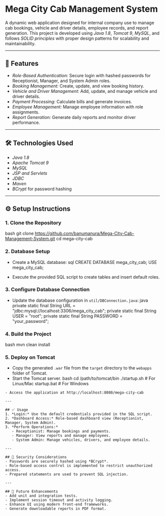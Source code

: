 # Mega City Cab Management System

A dynamic web application designed for internal company use to manage cab bookings, vehicle and driver details, employee records, and report generation. This project is developed using *Java 1.8*, *Tomcat 9*, *MySQL*, and follows *SOLID principles* with proper design patterns for scalability and maintainability.

---

## 🚀 Features

- *Role-Based Authentication:* Secure login with hashed passwords for Receptionist, Manager, and System Admin roles.
- *Booking Management:* Create, update, and view booking history.
- *Vehicle and Driver Management:* Add, update, and manage vehicle and driver details.
- *Payment Processing:* Calculate bills and generate invoices.
- *Employee Management:* Manage employee information with role assignments.
- *Report Generation:* Generate daily reports and monitor driver performance.

---

## 🛠 Technologies Used

- *Java 1.8*
- *Apache Tomcat 9*
- *MySQL*
- *JSP and Servlets*
- *JDBC*
- *Maven*
- *BCrypt* for password hashing

---

## ⚙ Setup Instructions

### 1. Clone the Repository
bash
git clone https://github.com/banumanura/Mega-City-Cab-Management-System.git
cd mega-city-cab


### 2. Database Setup
- Create a MySQL database:
sql
CREATE DATABASE mega_city_cab;
USE mega_city_cab;

- Execute the provided SQL script to create tables and insert default roles.

### 3. Configure Database Connection
- Update the database configuration in `util/DBConnection.java`:
java
private static final String URL = "jdbc:mysql://localhost:3306/mega_city_cab";
private static final String USER = "root";
private static final String PASSWORD = "your_password";


### 4. Build the Project
bash
mvn clean install


### 5. Deploy on Tomcat
- Copy the generated `.war` file from the `target` directory to the `webapps` folder of Tomcat.
- Start the Tomcat server.
bash
cd /path/to/tomcat/bin
./startup.sh  # For Linux/Mac
startup.bat   # For Windows
```
- Access the application at http://localhost:8080/mega-city-cab

---

## ✅ Usage
1. *Login:* Use the default credentials provided in the SQL script.
2. *Dashboard Access:* Role-based dashboard view (Receptionist, Manager, System Admin).
3. *Perform Operations:*
   - Receptionist: Manage bookings and payments.
   - Manager: View reports and manage employees.
   - System Admin: Manage vehicles, drivers, and employee details.

---

## 🔐 Security Considerations
- Passwords are securely hashed using *BCrypt*.
- Role-based access control is implemented to restrict unauthorized access.
- Prepared statements are used to prevent SQL injection.

---

## 🚩 Future Enhancements
- Add unit and integration tests.
- Implement session timeout and activity logging.
- Enhance UI using modern front-end frameworks.
- Generate downloadable reports in PDF format.
